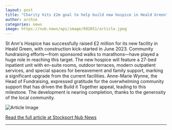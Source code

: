 ```yaml
---
layout: post
title: "Charity hits £2m goal to help build new hospice in Heald Green"
author: archie
categories: news
image: https://nub.news/api/image/692651/article.jpeg
---
```

St Ann's Hospice has successfully raised £2 million for its new facility in Heald Green, with construction kick-started in June 2023. Community fundraising efforts—from sponsored walks to marathons—have played a huge role in reaching this target. The new hospice will feature a 27-bed inpatient unit with en-suite rooms, outdoor terraces, modern outpatient services, and special spaces for bereavement and family support, marking a significant upgrade from the current facilities. Anne-Marie Wynne, the Head of Fundraising, expressed gratitude for the overwhelming community support that has driven the Build it Together appeal, leading to this milestone. The development is nearing completion, thanks to the generosity of the local community.

![Article Image](https://nub.news/api/image/692651/article.jpeg)

[Read the full article at Stockport Nub News](https://stockport.nub.news/news/local-news/charity-hits-ps2m-goal-to-help-build-new-hospice-in-heald-green-272355)

---
